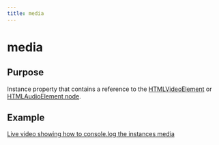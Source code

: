 ```yaml
---
title: media
---
```

# media #

## Purpose ##

Instance property that contains a reference to the [HTMLVideoElement](https://developer.mozilla.org/en/DOM/HTMLVideoElement) or [HTMLAudioElement node](https://developer.mozilla.org/en/DOM/HTMLAudioElement).

## Example ##

[Live video showing how to console.log the instances media](http://jsfiddle.net/popcornjs/R5LHE/)

